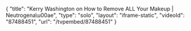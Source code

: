 {
    "title": "Kerry Washington on How to Remove ALL Your Makeup | Neutrogena\u00ae",
    "type": "solo",
    "layout": "iframe-static",
    "videoId": "87488451",
    "url": "\/tvpembed\/87488451"
}